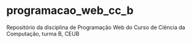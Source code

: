 # programacao_web_cc_b
Repositório da disciplina de Programação Web do Curso de Ciência da Computação, turma B, CEUB
